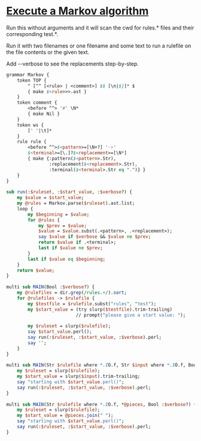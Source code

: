 [1]: https://rosettacode.org/wiki/Execute_a_Markov_algorithm

# [Execute a Markov algorithm][1]

Run this without arguments and it will scan the cwd for rules.\* files and their corresponding test.\*.



Run it with two filenames or one filename and some text to run a rulefile on the file contents or the given text.



Add --verbose to see the replacements step-by-step.

```perl
grammar Markov {
    token TOP {
        ^ [^^ [<rule> | <comment>] $$ [\n|$]]* $
        { make $<rule>>>.ast }
    }
    token comment {
        <before ^^> '#' \N*
        { make Nil }
    }
    token ws {
        [' '|\t]*
    }
    rule rule {
        <before ^^>$<pattern>=[\N+?] '->'
        $<terminal>=[\.]?$<replacement>=[\N*]
        { make {:pattern($<pattern>.Str),
                :replacement($<replacement>.Str),
                :terminal($<terminal>.Str eq ".")} }
    }
}
 
sub run(:$ruleset, :$start_value, :$verbose?) {
    my $value = $start_value;
    my @rules = Markov.parse($ruleset).ast.list;
    loop {
        my $beginning = $value;
        for @rules {
            my $prev = $value;
            $value = $value.subst(.<pattern>, .<replacement>);
            say $value if $verbose && $value ne $prev;
            return $value if .<terminal>;
            last if $value ne $prev;
        }
        last if $value eq $beginning;
    }
    return $value;
}
 
multi sub MAIN(Bool :$verbose?) {
    my @rulefiles = dir.grep(/rules.+/).sort;
    for @rulefiles -> $rulefile {
        my $testfile = $rulefile.subst("rules", "test");
        my $start_value = (try slurp($testfile).trim-trailing)
                          // prompt("please give a start value: ");
 
        my $ruleset = slurp($rulefile);
        say $start_value.perl();
        say run(:$ruleset, :$start_value, :$verbose).perl;
        say '';
    }
}
 
multi sub MAIN(Str $rulefile where *.IO.f, Str $input where *.IO.f, Bool :$verbose?) {
    my $ruleset = slurp($rulefile);
    my $start_value = slurp($input).trim-trailing;
    say "starting with $start_value.perl()";
    say run(:$ruleset, :$start_value, :$verbose).perl;
}
 
multi sub MAIN(Str $rulefile where *.IO.f, *@pieces, Bool :$verbose?) {
    my $ruleset = slurp($rulefile);
    my $start_value = @pieces.join(" ");
    say "starting with $start_value.perl()";
    say run(:$ruleset, :$start_value, :$verbose).perl;
}
```